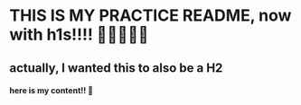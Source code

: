 # THIS IS MY PRACTICE README, now with h1s!!!! 👏👏👏👏👏

## actually, I wanted this to also be a H2

#### here is my content!! 👾
